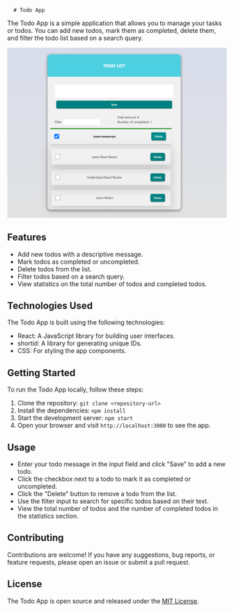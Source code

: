       # Todo App

The Todo App is a simple application that allows you to manage your tasks or
todos. You can add new todos, mark them as completed, delete them, and filter
the todo list based on a search query.

![Todo App Screenshot](./src/assets/todoScreenshot.png)

## Features

- Add new todos with a descriptive message.
- Mark todos as completed or uncompleted.
- Delete todos from the list.
- Filter todos based on a search query.
- View statistics on the total number of todos and completed todos.

## Technologies Used

The Todo App is built using the following technologies:

- React: A JavaScript library for building user interfaces.
- shortid: A library for generating unique IDs.
- CSS: For styling the app components.

## Getting Started

To run the Todo App locally, follow these steps:

1. Clone the repository: `git clone <repository-url>`
2. Install the dependencies: `npm install`
3. Start the development server: `npm start`
4. Open your browser and visit `http://localhost:3000` to see the app.

## Usage

- Enter your todo message in the input field and click "Save" to add a new todo.
- Click the checkbox next to a todo to mark it as completed or uncompleted.
- Click the "Delete" button to remove a todo from the list.
- Use the filter input to search for specific todos based on their text.
- View the total number of todos and the number of completed todos in the
  statistics section.

## Contributing

Contributions are welcome! If you have any suggestions, bug reports, or feature
requests, please open an issue or submit a pull request.

## License

The Todo App is open source and released under the [MIT License](LICENSE).
